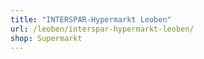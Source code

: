 ```yaml
---
title: "INTERSPAR-Hypermarkt Leoben"
url: /leoben/interspar-hypermarkt-leoben/
shop: Supermarkt
---
```

